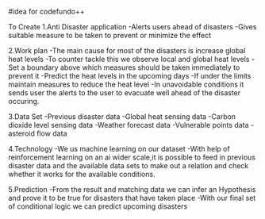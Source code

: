 #idea for codefundo++

To Create
1.Anti Disaster application
-Alerts users ahead of disasters
-Gives suitable measure to be taken to prevent or minimize the effect

2.Work plan
-The main cause for most of the disasters is increase global heat levels
-To counter tackle this we observe local and global heat levels 
-Set a boundary above which measures should be taken immediately to prevent it
-Predict the heat levels in the upcoming days 
-If under the limits maintain measures to reduce the heat level 
-In unavoidable conditions it sends user the alerts to the user to evacuate well ahead of the disaster occuring.

3.Data Set
-Previous disaster data
-Global heat sensing data
-Carbon  dioxide level sensing data
-Weather forecast data
-Vulnerable points data
-asteroid flow data 

4.Technology
-We us machine learning on our dataset
-With help of reinforcement learning on an ai wider scale,it is possible to feed in previous disaster data 
 and the available data sets to make out a relation and check whether it works for the available conditions.

5.Prediction
-From the result and matching data we can infer an Hypothesis and prove it to be true for disasters that have taken place
-With our final set of conditional logic we can predict upcoming disasters
